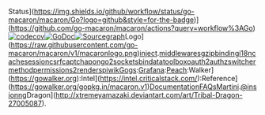 Status](https://img.shields.io/github/workflow/status/go-macaron/macaron/Go?logo=github&style=for-the-badge)](https://github.com/go-macaron/macaron/actions?query=workflow%3AGo)[![codecov](https://img.shields.io/codecov/c/github/go-macaron/macaron/master?logo=codecov&style=for-the-badge)](https://codecov.io/gh/go-macaron/macaron)[![GoDoc](https://img.shields.io/badge/GoDoc-Reference-blue?style=for-the-badge&logo=go)](https://pkg.go.dev/gopkg.in/macaron.v1?tab=doc)[![Sourcegraph](https://img.shields.io/badge/view%20on-Sourcegraph-brightgreen.svg?style=for-the-badge&logo=sourcegraph)](https://sourcegraph.com/github.com/go-macaron/macaron)Logo](https://raw.githubusercontent.com/go-macaron/macaron/v1/macaronlogo.png)[inject](https://github.com/codegangsta/inject).[middlewares](https://github.com/go-macaron)[gzip](https://github.com/go-macaron/gzip)[binding](https://github.com/go-macaron/binding)[i18n](https://github.com/go-macaron/i18n)[cache](https://github.com/go-macaron/cache)[session](https://github.com/go-macaron/session)[csrf](https://github.com/go-macaron/csrf)[captcha](https://github.com/go-macaron/captcha)[pongo2](https://github.com/go-macaron/pongo2)[sockets](https://github.com/go-macaron/sockets)[bindata](https://github.com/go-macaron/bindata)[toolbox](https://github.com/go-macaron/toolbox)[oauth2](https://github.com/go-macaron/oauth2)[authz](https://github.com/go-macaron/authz)[switcher](https://github.com/go-macaron/switcher)[method](https://github.com/go-macaron/method)[permissions2](https://github.com/xyproto/permissions2)[renders](https://github.com/go-macaron/renders)[piwik](https://github.com/veecue/piwik-middleware)[Gogs](https://gogs.io):[Grafana](http://grafana.org/):[Peach](https://peachdocs.org):Walker](https://gowalker.org):Intel](https://intel.criticalstack.com/):Reference](https://gowalker.org/gopkg.in/macaron.v1)[Documentation](https://go-macaron.com)[FAQs](https://go-macaron.com/docs/faqs)[Martini](https://github.com/go-martini/martini).[@insionng](https://github.com/insionng)Dragon](http://xtremeyamazaki.deviantart.com/art/Tribal-Dragon-27005087).